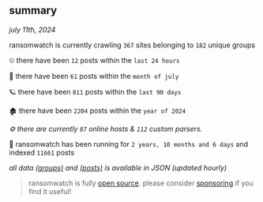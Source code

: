 
## summary
_july 11th, 2024_

ransomwatch is currently crawling `367` sites belonging to `182` unique groups

⏲ there have been `12` posts within the `last 24 hours`

🦈 there have been `61` posts within the `month of july`

🪐 there have been `811` posts within the `last 90 days`

🏚 there have been `2204` posts within the `year of 2024`

_⚙️ there are currently `87` online hosts & `112` custom parsers._

🦕 ransomwatch has been running for `2 years, 10 months and 6 days` and indexed `11661` posts

_all data  [(groups)](http://ransomwhat.telemetry.ltd/groups) and [(posts)](http://ransomwhat.telemetry.ltd/posts) is available in JSON (updated hourly)_

> ransomwatch is fully [open source](https://github.com/joshhighet/ransomwatch#ransomwatch--). please consider [sponsoring](https://github.com/sponsors/joshhighet) if you find it useful!
